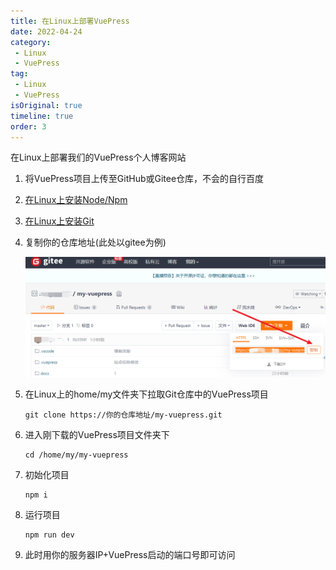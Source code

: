 ```yaml
---
title: 在Linux上部署VuePress
date: 2022-04-24
category:
 - Linux
 - VuePress
tag: 
 - Linux
 - VuePress
isOriginal: true
timeline: true
order: 3
---
```


在Linux上部署我们的VuePress个人博客网站


<!-- more -->

1. 将VuePress项目上传至GitHub或Gitee仓库，不会的自行百度
2. [在Linux上安装Node/Npm](/docs/linux/installation-node.md)
3. [在Linux上安装Git](/docs/linux/installation-git.md)
4. 复制你的仓库地址(此处以gitee为例)

   ![img](./image/vuepress-release/1650813978558.png)
5. 在Linux上的home/my文件夹下拉取Git仓库中的VuePress项目

   ```
   git clone https://你的仓库地址/my-vuepress.git
   ```
6. 进入刚下载的VuePress项目文件夹下

   ```shell
   cd /home/my/my-vuepress
   ```
7. 初始化项目

   ```shell
   npm i
   ```
8. 运行项目

   ```shell
   npm run dev
   ```
9. 此时用你的服务器IP+VuePress启动的端口号即可访问
